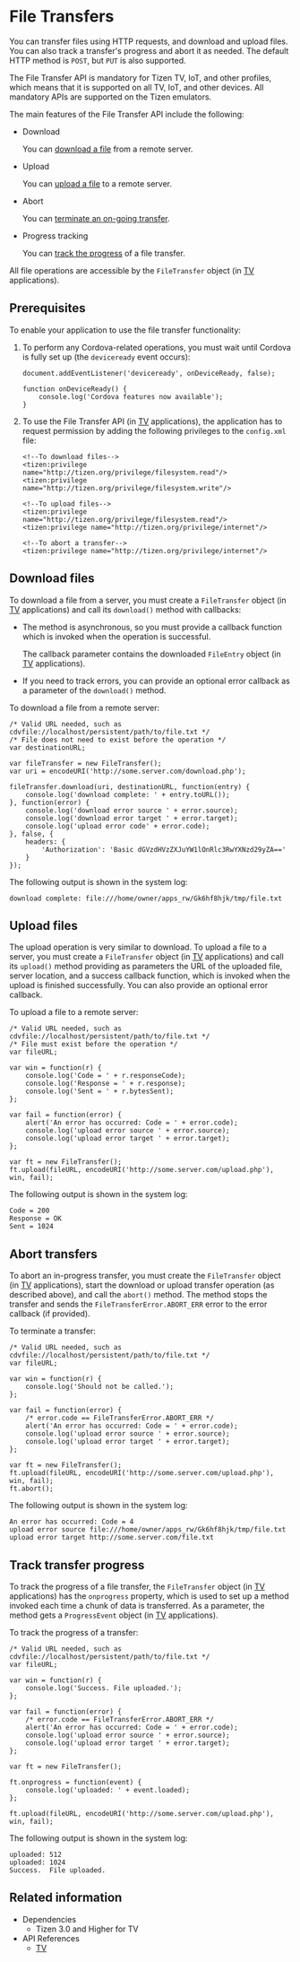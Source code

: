 # File Transfers

You can transfer files using HTTP requests, and download and upload files. You can also track a transfer's progress and abort it as needed. The default HTTP method is `POST`, but `PUT` is also supported.

The File Transfer API is mandatory for Tizen TV, IoT, and other profiles, which means that it is supported on all TV, IoT, and other devices. All mandatory APIs are supported on the Tizen emulators.

The main features of the File Transfer API include the following:

- Download

  You can [download a file](#download-files) from a remote server.

- Upload

  You can [upload a file](#upload-files) to a remote server.

- Abort

  You can [terminate an on-going transfer](#abort-transfers).

- Progress tracking

  You can [track the progress](#track-transfer-progress) of a file transfer.

All file operations are accessible by the `FileTransfer` object (in [TV](../../api/latest/device_api/tv/tizen/cordova/filetransfer.html#FileTransfer) applications).

## Prerequisites

To enable your application to use the file transfer functionality:

1. To perform any Cordova-related operations, you must wait until Cordova is fully set up (the `deviceready` event occurs):

   ```
   document.addEventListener('deviceready', onDeviceReady, false);

   function onDeviceReady() {
       console.log('Cordova features now available');
   }
   ```

2. To use the File Transfer API (in [TV](../../api/latest/device_api/tv/tizen/cordova/filetransfer.html) applications), the application has to request permission by adding the following privileges to the `config.xml` file:

   ```
   <!--To download files-->
   <tizen:privilege name="http://tizen.org/privilege/filesystem.read"/>
   <tizen:privilege name="http://tizen.org/privilege/filesystem.write"/>

   <!--To upload files-->
   <tizen:privilege name="http://tizen.org/privilege/filesystem.read"/>
   <tizen:privilege name="http://tizen.org/privilege/internet"/>

   <!--To abort a transfer-->
   <tizen:privilege name="http://tizen.org/privilege/internet"/>
   ```

## Download files

To download a file from a server, you must create a `FileTransfer` object (in [TV](../../api/latest/device_api/tv/tizen/cordova/filetransfer.html#FileTransfer) applications) and call its `download()` method with callbacks:

- The method is asynchronous, so you must provide a callback function which is invoked when the operation is successful.

  The callback parameter contains the downloaded `FileEntry` object (in [TV](../../api/latest/device_api/tv/tizen/cordova/file.html#FileEntry) applications).

- If you need to track errors, you can provide an optional error callback as a parameter of the `download()` method.

To download a file from a remote server:

```
/* Valid URL needed, such as cdvfile://localhost/persistent/path/to/file.txt */
/* File does not need to exist before the operation */
var destinationURL;

var fileTransfer = new FileTransfer();
var uri = encodeURI('http://some.server.com/download.php');

fileTransfer.download(uri, destinationURL, function(entry) {
    console.log('download complete: ' + entry.toURL());
}, function(error) {
    console.log('download error source ' + error.source);
    console.log('download error target ' + error.target);
    console.log('upload error code' + error.code);
}, false, {
    headers: {
        'Authorization': 'Basic dGVzdHVzZXJuYW1lOnRlc3RwYXNzd29yZA=='
    }
});
```

The following output is shown in the system log:

```
download complete: file:///home/owner/apps_rw/Gk6hf8hjk/tmp/file.txt
```

## Upload files

The upload operation is very similar to download. To upload a file to a server, you must create a `FileTransfer` object (in [TV](../../api/latest/device_api/tv/tizen/cordova/filetransfer.html#FileTransfer) applications) and call its `upload()` method providing as parameters the URL of the uploaded file, server location, and a success callback function, which is invoked when the upload is finished successfully. You can also provide an optional error callback.

To upload a file to a remote server:

```
/* Valid URL needed, such as cdvfile://localhost/persistent/path/to/file.txt */
/* File must exist before the operation */
var fileURL;

var win = function(r) {
    console.log('Code = ' + r.responseCode);
    console.log('Response = ' + r.response);
    console.log('Sent = ' + r.bytesSent);
};

var fail = function(error) {
    alert('An error has occurred: Code = ' + error.code);
    console.log('upload error source ' + error.source);
    console.log('upload error target ' + error.target);
};

var ft = new FileTransfer();
ft.upload(fileURL, encodeURI('http://some.server.com/upload.php'), win, fail);
```

The following output is shown in the system log:

```
Code = 200
Response = OK
Sent = 1024
```

## Abort transfers

To abort an in-progress transfer, you must create the `FileTransfer` object (in [TV](../../api/latest/device_api/tv/tizen/cordova/filetransfer.html#FileTransfer) applications), start the download or upload transfer operation (as described above), and call the `abort()` method.  The method stops the transfer and sends the `FileTransferError.ABORT_ERR` error to the error callback (if provided).

To terminate a transfer:

```
/* Valid URL needed, such as cdvfile://localhost/persistent/path/to/file.txt */
var fileURL;

var win = function(r) {
    console.log('Should not be called.');
};

var fail = function(error) {
    /* error.code == FileTransferError.ABORT_ERR */
    alert('An error has occurred: Code = ' + error.code);
    console.log('upload error source ' + error.source);
    console.log('upload error target ' + error.target);
};

var ft = new FileTransfer();
ft.upload(fileURL, encodeURI('http://some.server.com/upload.php'), win, fail);
ft.abort();
```

The following output is shown in the system log:

```
An error has occurred: Code = 4
upload error source file:///home/owner/apps_rw/Gk6hf8hjk/tmp/file.txt
upload error target http://some.server.com/file.txt
```

## Track transfer progress

To track the progress of a file transfer, the `FileTransfer` object (in [TV](../../api/latest/device_api/tv/tizen/cordova/filetransfer.html#FileTransfer) applications) has the `onprogress` property, which is used to set up a method invoked each time a chunk of data is transferred. As a parameter, the method gets a `ProgressEvent` object (in [TV](../../api/latest/device_api/tv/tizen/cordova/file.html#ProgressEvent) applications).

To track the progress of a transfer:

```
/* Valid URL needed, such as cdvfile://localhost/persistent/path/to/file.txt */
var fileURL;

var win = function(r) {
    console.log('Success. File uploaded.');
};

var fail = function(error) {
    /* error.code == FileTransferError.ABORT_ERR */
    alert('An error has occurred: Code = ' + error.code);
    console.log('upload error source ' + error.source);
    console.log('upload error target ' + error.target);
};

var ft = new FileTransfer();

ft.onprogress = function(event) {
    console.log('uploaded: ' + event.loaded);
};

ft.upload(fileURL, encodeURI('http://some.server.com/upload.php'), win, fail);
```

The following output is shown in the system log:

```
uploaded: 512
uploaded: 1024
Success.  File uploaded.
```

## Related information
* Dependencies
  - Tizen 3.0 and Higher for TV
* API References
  - [TV](../../api/latest/device_api/tv/tizen/cordova/filetransfer.html)
